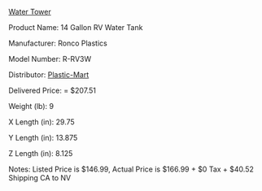 [Water Tower](README.md)

Product Name: 14 Gallon RV Water Tank

Manufacturer: Ronco Plastics

Model Number: R-RV3W

Distributor: [Plastic-Mart](https://www.plastic-mart.com/product/350/14-gallon-rv-water-tank-rv3w)

Delivered Price: = $207.51

Weight (lb): 9

X Length (in): 29.75

Y Length (in): 13.875

Z Length (in): 8.125

Notes: Listed Price is $146.99, Actual Price is $166.99 + $0 Tax + $40.52 Shipping CA to NV
